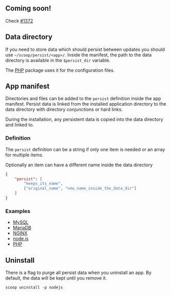 ## Coming soon!
Check [#1372](/lukesampson/scoop/issues/1372)

## Data directory
If you need to store data which should persist between updates you should use `~/scoop/persist/<app>/`.
Inside the manifest, the path to the data directory is available in the `$persist_dir` variable.

The [PHP](/lukesampson/scoop/blob/master/bucket/php.json) package uses it for the configuration files.

## App manifest
Directories and files can be added to the `persist` definition inside the app manifest.
Persist data is linked from the installed application directory to the data directory with directory conjunctions or hard links.

During the installation, any persistent data is copied into the data directory and linked to.

### Definition
The `persist` definition can be a string if only one item is needed or an array for multiple items.

Optionally an item can have a different name inside the data directory
``` json
{
    "persist": [
        "keeps_its_name",
        ["original_name", "new_name_inside_the_data_dir"]
    ]
}
```
### Examples
- [MySQL](/lukesampson/scoop/blob/master/bucket/mysql.json)
- [MariaDB](/lukesampson/scoop/blob/master/bucket/mariadb.json)
- [NGINX](/lukesampson/scoop/blob/master/bucket/ngnix.json)
- [node.js](/lukesampson/scoop/blob/master/bucket/nodejs.json)
- [PHP](/lukesampson/scoop/blob/master/bucket/php.json)

## Uninstall

There is a flag to purge all persist data when you uninstall an app. By default, the data will be kept until you remove it.

    scoop uninstall -p nodejs

